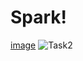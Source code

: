 # Spark!
[image](https://github.com/priyankakarale7/Spark/assets/110196022/6fa71539-81a7-402e-9363-e0ebfba692f5)
![Task2](https://github.com/priyankakarale7/Spark/assets/110196022/81828409-fbe1-4be1-9119-615f09ec0c61)
